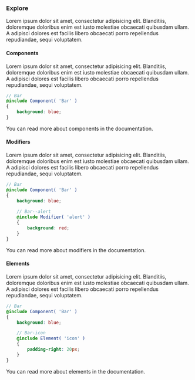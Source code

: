 ### Explore

Lorem ipsum dolor sit amet, consectetur adipisicing elit. Blanditiis, doloremque doloribus enim est iusto molestiae obcaecati quibusdam ullam. A adipisci dolores est facilis libero obcaecati porro repellendus repudiandae, sequi voluptatem.

#### Components

Lorem ipsum dolor sit amet, consectetur adipisicing elit. Blanditiis, doloremque doloribus enim est iusto molestiae obcaecati quibusdam ullam. A adipisci dolores est facilis libero obcaecati porro repellendus repudiandae, sequi voluptatem.

```scss
// Bar
@include Component( 'Bar' )
{
    background: blue;
}
```

You can read more about components in the documentation.

#### Modifiers

Lorem ipsum dolor sit amet, consectetur adipisicing elit. Blanditiis, doloremque doloribus enim est iusto molestiae obcaecati quibusdam ullam. A adipisci dolores est facilis libero obcaecati porro repellendus repudiandae, sequi voluptatem.

```scss
// Bar
@include Component( 'Bar' )
{
    background: blue;
    
    // Bar--alert
    @include Modifier( 'alert' )
    {
        background: red;
    }
}
```

You can read more about modifiers in the documentation.

#### Elements

Lorem ipsum dolor sit amet, consectetur adipisicing elit. Blanditiis, doloremque doloribus enim est iusto molestiae obcaecati quibusdam ullam. A adipisci dolores est facilis libero obcaecati porro repellendus repudiandae, sequi voluptatem.

```scss
// Bar
@include Component( 'Bar' )
{
    background: blue;

    // Bar-icon
    @include Element( 'icon' )
    {
        padding-right: 20px;
    }
}
```

You can read more about elements in the documentation.